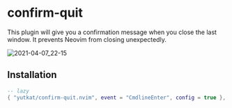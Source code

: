 # confirm-quit

This plugin will give you a confirmation message when you close the last window. It prevents Neovim from closing unexpectedly.

![2021-04-07_22-15](https://user-images.githubusercontent.com/8683947/113873204-8fc59280-97ef-11eb-82b3-1c8b55373277.png)

## Installation

```lua
-- lazy
{ "yutkat/confirm-quit.nvim", event = "CmdlineEnter", config = true },

```
